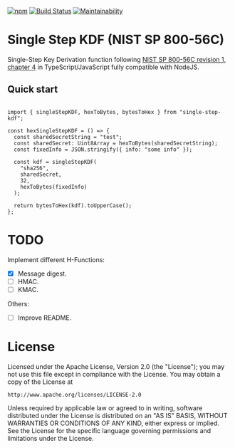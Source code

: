[![npm](https://img.shields.io/npm/v/sigle-step-kdf-nist)](https://www.npmjs.com/package/sigle-step-kdf-nist)
[![Build Status](https://travis-ci.org/sechosebio/sigle-step-kdf-nist.svg?branch=master)](https://travis-ci.org/sechosebio/sigle-step-kdf-nist)
[![Maintainability](https://api.codeclimate.com/v1/badges/1ab74c42039ea1c279f8/maintainability)](https://codeclimate.com/github/sechosebio/sigle-step-kdf-nist/maintainability)

# Single Step KDF (NIST SP 800-56C)

Single-Step Key Derivation function following [NIST SP 800-56C revision 1, chapter 4](https://nvlpubs.nist.gov/nistpubs/SpecialPublications/NIST.SP.800-56Cr1.pdf) in TypeScript/JavaScript fully compatible with NodeJS.

## Quick start

```

import { singleStepKDF, hexToBytes, bytesToHex } from "single-step-kdf";

const hexSingleStepKDF = () => {
  const sharedSecretString = "test";
  const sharedSecret: Uint8Array = hexToBytes(sharedSecretString);
  const fixedInfo = JSON.stringify({ info: "some info" });

  const kdf = singleStepKDF(
    "sha256",
    sharedSecret,
    32,
    hexToBytes(fixedInfo)
  );

  return bytesToHex(kdf).toUpperCase();
};

```


# TODO

Implement different H-Functions: 

- [X] Message digest.
- [ ] HMAC.
- [ ] KMAC.

Others: 
- [ ] Improve README.

# License

Licensed under the Apache License, Version 2.0 (the "License");
you may not use this file except in compliance with the License.
You may obtain a copy of the License at

    http://www.apache.org/licenses/LICENSE-2.0

Unless required by applicable law or agreed to in writing, software
distributed under the License is distributed on an "AS IS" BASIS,
WITHOUT WARRANTIES OR CONDITIONS OF ANY KIND, either express or implied.
See the License for the specific language governing permissions and
limitations under the License.
